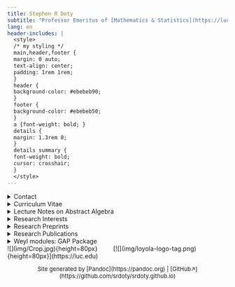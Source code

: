 ```yaml
---
title: Stephen R Doty
subtitle: "Professor Emeritus of [Mathematics & Statistics](https://luc.edu/math), [Computer Science](https://luc.edu/cs)"
lang: en
header-includes: |
  <style>
  /* my styling */
  main,header,footer {
  margin: 0 auto;
  text-align: center;
  padding: 1rem 1rem;
  }
  header {
  background-color: #ebebeb90;
  }
  footer {
  background-color: #ebebeb50;
  }
  a {font-weight: bold; }
  details {
  margin: 1.3rem 0;
  }
  details summary {
  font-weight: bold;
  cursor: crosshair;
  }
  </style>
---
```



<main>
<!--
The following style sets up a left aligned div. The point is that
it is nested within an exclosing centered environment, so I end up
with a centered -- yet left justified -- list of items.
-->
<div style="display: inline-block; text-align: left;">

<details>
<summary>Contact</summary>

- **Email:** doty AT math DOT luc DOT edu, sdoty AT luc DOT edu

- **Mailing address:** 
  <address>
  Department of Mathematics and Statistics, Loyola University Chicago,
  Chicago, IL 60660 USA
  </address> (Anything important should be sent by email)

</details>


<details>
<summary>Curriculum Vitae</summary>

- **Currently:** Professor Emeritus, Loyola University Chicago
- **1994-2020:** Professor, Loyola University Chicago
- **1987-1994:** Assistant and Associate Professor, Loyola University Chicago
- **1985-1987:** Kenna Assistant Professor, University of Note Dame
- **1982-1985:** Acting Assistant Professor, University of Washington
- **1982:** PhD, Mathematics, University of Notre Dame (Advisor: W J Wong)

</details>


<details>
<summary>Lecture Notes on Abstract Algebra</summary>
*Lecture Notes in Abstract Algebra* is a textbook for a
 first undergraduate course in abstract algebra. It is free and open
 source.

Here is the pdf file:
[abstract-alg.pdf](abstract-alg.pdf). 


The book is published under a Creative Commons (CC BY 4.0)
[license](https://creativecommons.org/licenses/by/4.0),
which means that you can distribute, remix, adapt, and build upon the
material for any purpose, even commercially, as long as you give
appropriate credit, provide a link to the license, and indicate if
changes were made.

This book is open source, which means that the \LaTeX\ source code is
freely available on the author's GitHub page, at
[github.com/srdoty/AbstractAlgebraBook](https://github.com/srdoty/AbstractAlgebraBook).

</details>


<details>
<summary>Research Interests</summary>
I'm interested in algebraic
[representation theory](https://en.wikipedia.org/wiki/Representation_theory),
including for instance representations of:

- algebraic groups
- finite-dimensional algebras
- groups of Lie type
- Lie algebras
- quantum groups.

Some specialized topics of interest include:

- Schur-Weyl duality
- Schur algebras
- Hecke algebras
- quasihereditary algebras
- cellular algebras
- diagram algebras
- quantized enveloping algebras.
</details>



<details>
<summary>Research Preprints</summary>

My preprints on the [arXiv](https://arxiv.org/a/doty_s_1).

</details>


<details>
<summary>Research Publications</summary>

- [HTML list](pubs/pubs.html)
- [Errata](pubs/errata.pdf)
- [ORCID](https://orcid.org/0000-0003-3927-3009) page
- [Google Scholar](https://scholar.google.com/citations?user=t-PZ_dEAAAAJ&hl=en)
  page
- [Math Reviews](https://mathscinet-ams-org.flagship.luc.edu/mathscinet/search/publications.html?pg1=INDI&s1=59395)
  (login required)
- [zbMATH Open](https://zbmath.org/authors/?q=doty%2C+stephen-r)

</details>




<details>
<summary>Weyl modules: GAP Package</summary>

A [GAP](https://www.gap-system.org/) package supporting computations with Weyl modules and simple modules for a given simply-connected simple algebraic group in positive characteristic. The package computes simple characters, decomposition numbers, and structural information. The package also has some (limited) support for Schur algebras and symmetric groups.
The latest version is **Version 2.1**.

- Latest release: [package website](WeylModulesNew)

- Version 2.0: [GitHub](https://github.com/srdoty/WeylModulesNew/releases/tag/v2.0)

- Version 1.1: [GAP-files](weyl/version_1.1/weylmod.zip), [User-manual](weyl/version_1.1/manual.pdf) (bug fix; manual didn't change)

- Version 1.0: [GAP-files](weyl/version_1.0/weylmod.zip), [User-manual](weyl/version_1.0/manual.pdf)

- Version 0.5: [GAP-files](weyl/version_0.5/weylmod.zip), [User-manual](weyl/version_0.5/manual.pdf)

**Instructions for Versions before 2.0 only!**

To try the software, download the GAP-files (a zip archive) and unpack it somewhere. It should unpack into three files (weyl.g, weylmod.gd, and weylmod.gi).  From the same folder where you unpacked those files, initiate GAP by typing:

    $ gap weyl.g

in a command shell. This will load the package into GAP's memory, and you should now be able to test the commands. Alternatively, you can start a GAP session as usual and then load the package by typing the GAP command:

    gap> Read( "weyl.g" );

if you initiated the GAP session from the same folder containing the file "weyl.g".  If not, you will need to tell GAP what path to use or specify a pathname on the Read command (and perhaps edit the file "weyl.g" to contain correct pathnames as well).

Please report any problems.
</details>

</div>
</main>


<footer>
<span>
![](img/Crop.jpg){height=80px}
</span>
<span style="padding: 0 0 0 2rem;">
[![](img/loyola-logo-tag.png){height=80px}](https://luc.edu)
</span>
</footer>

<!--afterword-->
<p style="text-align: center; font-size: small;">
Site generated by [Pandoc](https://pandoc.org) |
[GitHub&nearr;](https://github.com/srdoty/srdoty.github.io)
</p>


